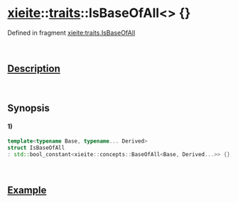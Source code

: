 # [xieite](../../xieite.md)\:\:[traits](../../traits.md)\:\:IsBaseOfAll\<\> \{\}
Defined in fragment [xieite:traits.IsBaseOfAll](../../../src/traits/is_base_of_all.cpp)

&nbsp;

## [Description](../concepts/base_of_all.md#Description)

&nbsp;

## Synopsis
#### 1)
```cpp
template<typename Base, typename... Derived>
struct IsBaseOfAll
: std::bool_constant<xieite::concepts::BaseOfAll<Base, Derived...>> {};
```

&nbsp;

## [Example](../concepts/base_of_all.md#Example)
